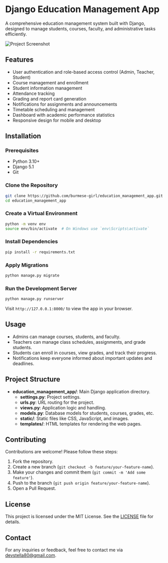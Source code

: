 # Django Education Management App

A comprehensive education management system built with Django, designed to manage students, courses, faculty, and administrative tasks efficiently.

![Project Screenshot](link_to_screenshot_if_any)

## Features

- User authentication and role-based access control (Admin, Teacher, Student)
- Course management and enrollment
- Student information management
- Attendance tracking
- Grading and report card generation
- Notifications for assignments and announcements
- Timetable scheduling and management
- Dashboard with academic performance statistics
- Responsive design for mobile and desktop

## Installation

### Prerequisites

- Python 3.10+
- Django 5.1
- Git

### Clone the Repository

```bash
git clone https://github.com/burmese-girl/education_management_app.git
cd education_management_app
```

### Create a Virtual Environment

```bash
python -m venv env
source env/bin/activate  # On Windows use `env\Scripts\activate`
```

### Install Dependencies

```bash
pip install -r requirements.txt
```

### Apply Migrations

```bash
python manage.py migrate
```

### Run the Development Server

```bash
python manage.py runserver
```

Visit `http://127.0.0.1:8000/` to view the app in your browser.

## Usage

- Admins can manage courses, students, and faculty.
- Teachers can manage class schedules, assignments, and grade students.
- Students can enroll in courses, view grades, and track their progress.
- Notifications keep everyone informed about important updates and deadlines.

## Project Structure

- **education_management_app/**: Main Django application directory.
  - **settings.py**: Project settings.
  - **urls.py**: URL routing for the project.
  - **views.py**: Application logic and handling.
  - **models.py**: Database models for students, courses, grades, etc.
  - **static/**: Static files like CSS, JavaScript, and images.
  - **templates/**: HTML templates for rendering the web pages.

## Contributing

Contributions are welcome! Please follow these steps:

1. Fork the repository.
2. Create a new branch (`git checkout -b feature/your-feature-name`).
3. Make your changes and commit them (`git commit -m 'Add some feature'`).
4. Push to the branch (`git push origin feature/your-feature-name`).
5. Open a Pull Request.

## License

This project is licensed under the MIT License. See the [LICENSE](LICENSE) file for details.

## Contact

For any inquiries or feedback, feel free to contact me via [devstella80@gmail.com](mailto:devstella80@gmail.com).
